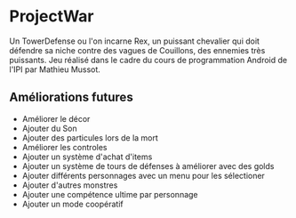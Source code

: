 # ProjectWar
Un TowerDefense ou l'on incarne Rex, un puissant chevalier qui doit défendre sa niche contre des vagues de Couillons, des ennemies très puissants.
Jeu réalisé dans le cadre du cours de programmation Android de l'IPI par Mathieu Mussot.

## Améliorations futures
- Améliorer le décor
- Ajouter du Son
- Ajouter des particules lors de la mort
- Améliorer les controles
- Ajouter un système d'achat d'items
- Ajouter un système de tours de défenses à améliorer avec des golds
- Ajouter différents personnages avec un menu pour les sélectioner
- Ajouter d'autres monstres
- Ajouter une compétence ultime par personnage
- Ajouter un mode coopératif
